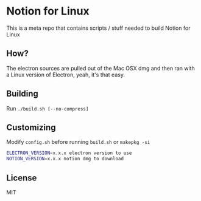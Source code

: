 # Notion for Linux

This is a meta repo that contains scripts / stuff needed to build Notion for Linux

## How?

The electron sources are pulled out of the Mac OSX dmg and then ran with a Linux version of Electron, yeah, it's that easy.

## Building

Run `./build.sh [--no-compress]`

## Customizing

Modify `config.sh` before running `build.sh` or `makepkg -si`

```bash
ELECTRON_VERSION=x.x.x electron version to use
NOTION_VERSION=x.x.x notion dmg to download
```

## License

MIT